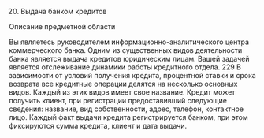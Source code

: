 20. Выдача банком кредитов

Описание предметной области

Вы являетесь руководителем информационно-аналитического центра коммерческого банка. Одним из существенных видов деятельности банка является выдача кредитов юридическим лицам. Вашей задачей является отслеживание динамики работы кредитного отдела. 229 В зависимости от условий получения кредита, процентной ставки и срока возврата все кредитные операции делятся на несколько основных видов. Каждый из этих видов имеет свое название. Кредит может получить клиент, при регистрации предоставивший следующие сведения: название, вид собственности, адрес, телефон, контактное лицо. Каждый факт выдачи кредита регистрируется банком, при этом фиксируются сумма кредита, клиент и дата выдачи.
